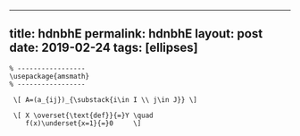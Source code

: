---
 title: hdnbhE
 permalink: hdnbhE
 layout: post
 date: 2019-02-24
 tags: [ellipses]
 ---

```latex% Dans le préambule
% -----------------
\usepackage{amsmath}
% -----------------

 \[ A=(a_{ij})_{\substack{i\in I \\ j\in J}} \]

 \[ X \overset{\text{def}}{=}Y \quad
    f(x)\underset{x=1}{=}0     \]
```